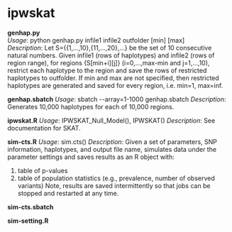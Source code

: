 # ipwskat

**genhap.py**  
_Usage_: python genhap.py infile1 infile2 outfolder [min] [max]  
_Description_: Let S={{1,...,10},{11,...,20},...} be the set of 10 consecutive natural numbers. Given infile1 (rows of haplotypes) and infile2 (rows of region range), for regions {S[min+i][j]} (i=0,...,max-min and j=1,...,10), restrict each haplotype to the region and save the rows of restricted haplotypes to outfolder. If min and max are not specified, then restricted haplotypes are generated and saved for every region, i.e. min=1, max=inf.

**genhap.sbatch**
_Usage_: sbatch --array=1-1000 genhap.sbatch
_Description_: Generates 10,000 haplotypes for each of 10,000 regions.

**ipwskat.R**
_Usage_: IPWSKAT_Null_Model(), IPWSKAT()
_Description_: See documentation for SKAT.

**sim-cts.R**
_Usage_: sim.cts()
_Description_: Given a set of parameters, SNP information, haplotypes, and output file name, simulates data under the parameter settings and saves results as an R object with:
1. table of p-values
2. table of population statistics (e.g., prevalence, number of observed variants)
Note, results are saved intermittently so that jobs can be stopped and restarted at any time.

**sim-cts.sbatch**

**sim-setting.R**

